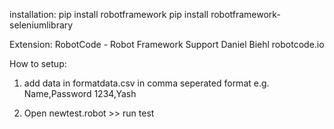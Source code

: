 installation: 
pip install robotframework
pip install robotframework-seleniumlibrary

Extension: 
RobotCode - Robot Framework Support
Daniel Biehl
robotcode.io

How to setup:
1. add data in formatdata.csv in comma seperated format
e.g.
Name,Password
1234,Yash

2. Open newtest.robot >> run test


